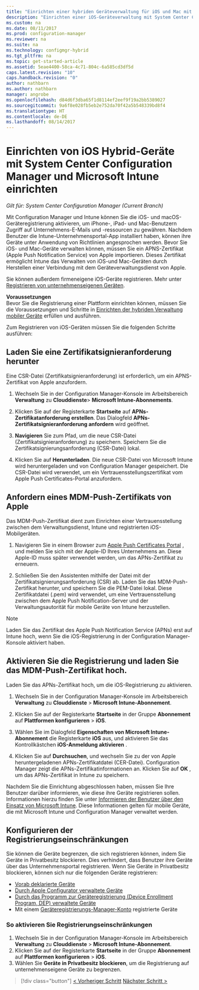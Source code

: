```yaml
---
title: "Einrichten einer hybriden Geräteverwaltung für iOS und Mac mit System Center Configuration Manager und Microsoft Intune | Microsoft-Dokumentation"
description: "Einrichten einer iOS-Geräteverwaltung mit System Center Configuration Manager und Microsoft Intune."
ms.custom: na
ms.date: 08/11/2017
ms.prod: configuration-manager
ms.reviewer: na
ms.suite: na
ms.technology: configmgr-hybrid
ms.tgt_pltfrm: na
ms.topic: get-started-article
ms.assetid: 5eae4400-58ca-4c71-804c-6a585cd3df5d
caps.latest.revision: "10"
caps.handback.revision: "0"
author: nathbarn
ms.author: nathbarn
manager: angrobe
ms.openlocfilehash: d84d6f3dba65f1d8114ef2eef9f19a2bb5389027
ms.sourcegitcommit: 9a6f8e028fb5eb2e752da70f42a5b548339bd8f4
ms.translationtype: HT
ms.contentlocale: de-DE
ms.lasthandoff: 08/14/2017
---
```

# <a name="set-up-ios-hybrid-device-management-with-system-center-configuration-manager-and-microsoft-intune"></a>Einrichten von iOS Hybrid-Geräte mit System Center Configuration Manager und Microsoft Intune einrichten

*Gilt für: System Center Configuration Manager (Current Branch)*

Mit Configuration Manager und Intune können Sie die iOS- und macOS-Geräteregistrierung aktivieren, um iPhone-, iPad- und Mac-Benutzern Zugriff auf Unternehmens-E-Mails und -ressourcen zu gewähren. Nachdem Benutzer die Intune-Unternehmensportal-App installiert haben, können ihre Geräte unter Anwendung von Richtlinien angesprochen werden. Bevor Sie iOS- und Mac-Geräte verwalten können, müssen Sie ein APNS-Zertifikat (Apple Push Notification Service) von Apple importieren. Dieses Zertifikat ermöglicht Intune das Verwalten von iOS-und Mac-Geräten durch Herstellen einer Verbindung mit dem Geräteverwaltungsdienst von Apple.  

 Sie können außerdem firmeneigene iOS-Geräte registrieren.  Mehr unter [Registrieren von unternehmenseigenen Geräten](enroll-company-owned-devices.md).  

**Voraussetzungen**<br>
Bevor Sie die Registrierung einer Plattform einrichten können, müssen Sie die Voraussetzungen und Schritte in [Einrichten der hybriden Verwaltung mobiler Geräte](setup-hybrid-mdm.md) erfüllen und ausführen.

Zum Registrieren von iOS-Geräten müssen Sie die folgenden Schritte ausführen:  

## <a name="download-a-certificate-signing-request"></a>Laden Sie eine Zertifikatsignieranforderung herunter
Eine CSR-Datei (Zertifikatsignieranforderung) ist erforderlich, um ein APNS-Zertifikat von Apple anzufordern.  

1.  Wechseln Sie in der Configuration Manager-Konsole im Arbeitsbereich **Verwaltung** zu **Clouddienste**> **Microsoft Intune-Abonnements**.  

2.  Klicken Sie auf der Registerkarte **Startseite** auf **APNs-Zertifikatanforderung erstellen**. Das Dialogfeld **APNs-Zertifikatsignieranforderung anfordern** wird geöffnet.  

3.  **Navigieren** Sie zum Pfad, um die neue CSR-Datei (Zertifikatsignieranforderung) zu speichern. Speichern Sie die Zertifikatsignierungsanforderung (CSR-Datei) lokal.  

4.  Klicken Sie auf **Herunterladen**. Die neue CSR-Datei von Microsoft Intune wird heruntergeladen und von Configuration Manager gespeichert. Die CSR-Datei wird verwendet, um ein Vertrauensstellungszertifikat vom Apple Push Certificates-Portal anzufordern.  

## <a name="request-an-mdm-push-certificate-from-apple"></a>Anfordern eines MDM-Push-Zertifikats von Apple
Das MDM-Push-Zertifikat dient zum Einrichten einer Vertrauensstellung zwischen dem Verwaltungsdienst, Intune und registrierten iOS-Mobilgeräten.  

1.  Navigieren Sie in einem Browser zum [Apple Push Certificates Portal](http://go.microsoft.com/fwlink/?LinkId=269844) , und melden Sie sich mit der Apple-ID Ihres Unternehmens an. Diese Apple-ID muss später verwendet werden, um das APNs-Zertifikat zu erneuern.  

2.  Schließen Sie den Assistenten mithilfe der Datei mit der Zertifikatsignierungsanforderung (CSR) ab. Laden Sie das MDM-Push-Zertifikat herunter, und speichern Sie die PEM-Datei lokal. Diese Zertifikatdatei (.pem) wird verwendet, um eine Vertrauensstellung zwischen dem Apple Push Notification-Server und der Verwaltungsautorität für mobile Geräte von Intune herzustellen.  

> [!NOTE]  
>  Laden Sie das Zertifikat des Apple Push Notification Service (APNs) erst auf Intune hoch, wenn Sie die iOS-Registrierung in der Configuration Manager-Konsole aktiviert haben.  

## <a name="enable-enrollment-and-upload-the-mdm-push-certificate"></a>Aktivieren Sie die Registrierung und laden Sie das MDM-Push-Zertifikat hoch.
Laden Sie das APNs-Zertifikat hoch, um die iOS-Registrierung zu aktivieren.  

1.  Wechseln Sie in der Configuration Manager-Konsole im Arbeitsbereich **Verwaltung** zu **Clouddienste** > **Microsoft Intune-Abonnement**.  

2.  Klicken Sie auf der Registerkarte **Startseite** in der Gruppe **Abonnement** auf **Plattformen konfigurieren** > **iOS**.  

3.  Wählen Sie im Dialogfeld **Eigenschaften von Microsoft Intune-Abonnement** die Registerkarte **iOS** aus, und aktivieren Sie das Kontrollkästchen **iOS-Anmeldung aktivieren** .  
4.  Klicken Sie auf **Durchsuchen**, und wechseln Sie zu der von Apple heruntergeladenen APNs-Zertifikatdatei (CER-Datei). Configuration Manager zeigt die APNs-Zertifikatinformationen an. Klicken Sie auf **OK** , um das APNs-Zertifikat in Intune zu speichern.  

Nachdem Sie die Einrichtung abgeschlossen haben, müssen Sie Ihre Benutzer darüber informieren, wie diese ihre Geräte registrieren sollen. Informationen hierzu finden Sie unter [Informieren der Benutzer über den Einsatz von Microsoft Intune](https://docs.microsoft.com/intune/end-user-educate). Diese Informationen gelten für mobile Geräte, die mit Microsoft Intune und Configuration Manager verwaltet werden.

## <a name="configure-enrollment-restrictions"></a>Konfigurieren der Registrierungseinschränkungen

Sie können die Geräte begrenzen, die sich registrieren können, indem Sie Geräte in Privatbesitz blockieren. Dies verhindert, dass Benutzer ihre Geräte über das Unternehmensportal registrieren. Wenn Sie Geräte in Privatbesitz blockieren, können sich nur die folgenden Geräte registrieren:
- [Vorab deklarierte Geräte](predeclare-devices-with-hardware-id.md)
- [Durch Apple Configurator verwaltete Geräte](ios-hybrid-enrollment-using-apple-configurator.md)
- [Durch das Programm zur Geräteregistrierung (Device Enrollment Program, DEP) verwaltete Geräte](ios-device-enrollment-program-for-hybrid.md)
- Mit einem [Geräteregistrierungs-Manager-Konto](enroll-devices-with-device-enrollment-manager.md) registrierte Geräte

### <a name="to-enable-enrollment-restrictions"></a>So aktivieren Sie Registrierungseinschränkungen
1.  Wechseln Sie in der Configuration Manager-Konsole im Arbeitsbereich **Verwaltung** zu **Clouddienste** > **Microsoft Intune-Abonnement**.
2.  Klicken Sie auf der Registerkarte **Startseite** in der Gruppe **Abonnement** auf **Plattformen konfigurieren** > **iOS**.
3.  Wählen Sie **Geräte in Privatbesitz blockieren**, um die Registrierung auf unternehmenseigene Geräte zu begrenzen.

> [!div class="button"]
[< Vorheriger Schritt](create-service-connection-point.md) [Nächster Schritt >](set-up-additional-management.md)
